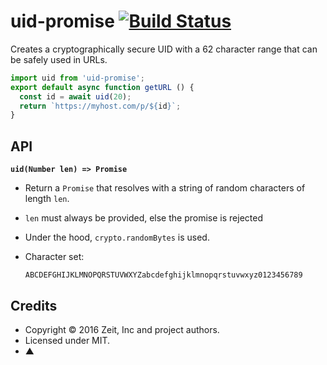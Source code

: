 # uid-promise [![Build Status](https://travis-ci.org/zeit/uid-promise.svg?branch=master)](https://travis-ci.org/zeit/uid-promise)

Creates a cryptographically secure UID with a 62 character range that
can be safely used in URLs.


```js
import uid from 'uid-promise';
export default async function getURL () {
  const id = await uid(20);
  return `https://myhost.com/p/${id}`;
}
```

## API

**`uid(Number len) => Promise`**

- Return a `Promise` that resolves with a string of random characters
of length `len`.
- `len` must always be provided, else the promise is rejected
- Under the hood, `crypto.randomBytes` is used.
- Character set:
  
  ```
  ABCDEFGHIJKLMNOPQRSTUVWXYZabcdefghijklmnopqrstuvwxyz0123456789
  ```

## Credits

- Copyright © 2016 Zeit, Inc and project authors.
- Licensed under MIT.
- ▲
